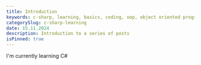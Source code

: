 ```yaml
---
title: Introduction
keywords: c-sharp, learning, basics, coding, oop, object oriented programming, dotnet, .net
categorySlug: c-sharp-learning
date: 15.11.2024
description: Introduction to a series of posts
isPinned: true
---
```


I'm currently learning C#